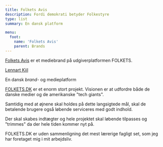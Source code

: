 ```yaml
---
title: Folkets Avis
description: Fordi demokrati betyder Folkestyre
type: list
summary: En dansk platform

menu:
  foot:
    name: 'Folkets Avis'
    parent: Brands
---
```


[Folkets Avis](https://www.folkets.dk/brands/folkets-avis) er et mediebrand på udgiverplatformen FOLKETS.

[Lennart Kiil](https://www.folkets.dk/brugere/lennart-kiil)


En dansk _brand-_ og medieplatform

[FOLKETS.DK](https://www.folkets.dk) er et enorm stort projekt. Visionen er at udfordre både de danske medier og de amerikanske "tech giants".

Samtidig med at øjnene skal holdes på dette langsigtede mål, skal de betalende brugere også løbende serviceres med godt indhold.

Der skal skabes indtægter og hele projektet skal løbende tilpasses og "trimmes" da der hele tiden kommer nyt på.

FOLKETS.DK er uden sammenligning det mest lærerige fagligt set, som jeg har foretaget mig i mit arbejdsliv.
